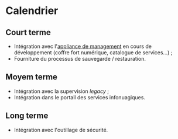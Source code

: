# Calendrier

## Court terme

* Intégration avec l'[appliance de management](https://github.com/139bercy/cloud-appliance-management) 
en cours de développement (coffre fort numérique, catalogue de services…) ;
* Fourniture du processus de sauvegarde / restauration.

## Moyem terme

* Intégration avec la supervision *legacy* ;
* Intégration dans le portail des services infonuagiques.

## Long terme

* Intégration avec l'outillage de sécurité.
